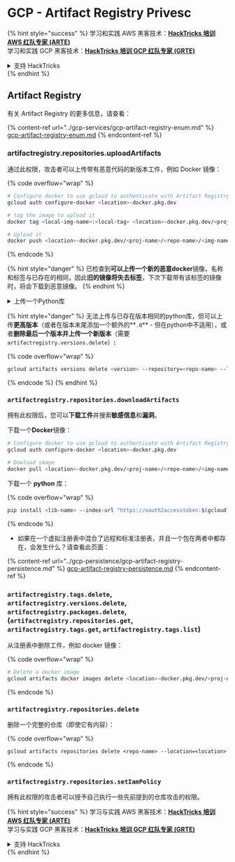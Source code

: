 # GCP - Artifact Registry Privesc

{% hint style="success" %}
学习和实践 AWS 黑客技术：<img src="../../../.gitbook/assets/image (1).png" alt="" data-size="line">[**HackTricks 培训 AWS 红队专家 (ARTE)**](https://training.hacktricks.xyz/courses/arte)<img src="../../../.gitbook/assets/image (1).png" alt="" data-size="line">\
学习和实践 GCP 黑客技术：<img src="../../../.gitbook/assets/image (2).png" alt="" data-size="line">[**HackTricks 培训 GCP 红队专家 (GRTE)**<img src="../../../.gitbook/assets/image (2).png" alt="" data-size="line">](https://training.hacktricks.xyz/courses/grte)

<details>

<summary>支持 HackTricks</summary>

* 查看 [**订阅计划**](https://github.com/sponsors/carlospolop)!
* **加入** 💬 [**Discord 群组**](https://discord.gg/hRep4RUj7f) 或 [**Telegram 群组**](https://t.me/peass) 或 **在** **Twitter** 🐦 **上关注我们** [**@hacktricks\_live**](https://twitter.com/hacktricks\_live)**.**
* **通过向** [**HackTricks**](https://github.com/carlospolop/hacktricks) 和 [**HackTricks Cloud**](https://github.com/carlospolop/hacktricks-cloud) GitHub 仓库提交 PR 分享黑客技巧。

</details>
{% endhint %}

## Artifact Registry

有关 Artifact Registry 的更多信息，请查看：

{% content-ref url="../gcp-services/gcp-artifact-registry-enum.md" %}
[gcp-artifact-registry-enum.md](../gcp-services/gcp-artifact-registry-enum.md)
{% endcontent-ref %}

### artifactregistry.repositories.uploadArtifacts

通过此权限，攻击者可以上传带有恶意代码的新版本工件，例如 Docker 镜像：

{% code overflow="wrap" %}
```bash
# Configure docker to use gcloud to authenticate with Artifact Registry
gcloud auth configure-docker <location>-docker.pkg.dev

# tag the image to upload it
docker tag <local-img-name>:<local-tag> <location>-docker.pkg.dev/<proj-name>/<repo-name>/<img-name>:<tag>

# Upload it
docker push <location>-docker.pkg.dev/<proj-name>/<repo-name>/<img-name>:<tag>
```
{% endcode %}

{% hint style="danger" %}
已检查到**可以上传一个新的恶意docker**镜像，名称和标签与已存在的相同，因此**旧的镜像将失去标签**，下次下载带有该标签的镜像时，将会下载到恶意镜像。
{% endhint %}

<details>

<summary>上传一个Python库</summary>

**首先创建要上传的库**（如果可以从注册表下载最新版本，可以跳过此步骤）：

1.  **设置项目结构**：

* 为你的库创建一个新目录，例如 `hello_world_library`。
* 在此目录内，创建另一个目录，命名为你的包名，例如 `hello_world`。
* 在你的包目录内，创建一个 `__init__.py` 文件。此文件可以为空，也可以包含你的包的初始化内容。

```bash
mkdir hello_world_library
cd hello_world_library
mkdir hello_world
touch hello_world/__init__.py
```
2.  **编写你的库代码**：

* 在 `hello_world` 目录内，创建一个新的Python文件作为你的模块，例如 `greet.py`。
* 编写你的“Hello, World!”函数：

```python
# hello_world/greet.py
def say_hello():
return "Hello, World!"
```
3.  **创建 `setup.py` 文件**：

* 在你的 `hello_world_library` 目录的根目录下，创建一个 `setup.py` 文件。
* 此文件包含关于你的库的元数据，并告诉Python如何安装它。

```python
# setup.py
from setuptools import setup, find_packages

setup(
name='hello_world',
version='0.1',
packages=find_packages(),
install_requires=[
# 你的库所需的任何依赖
],
)
```

**现在，上传库：**

1.  **构建你的包**：

* 从你的 `hello_world_library` 目录的根目录，运行：

```sh
python3 setup.py sdist bdist_wheel
```
2. **为twine配置身份验证**（用于上传你的包）：
* 确保你已安装 `twine`（`pip install twine`）。
* 使用 `gcloud` 配置凭据：

{% code overflow="wrap" %}
````
```sh
twine upload --username 'oauth2accesstoken' --password "$(gcloud auth print-access-token)" --repository-url https://<location>-python.pkg.dev/<project-id>/<repo-name>/ dist/*
```
````
{% endcode %}

3. **清理构建**
```bash
rm -rf dist build hello_world.egg-info
```
</details>

{% hint style="danger" %}
无法上传与已存在版本相同的python库，但可以上传**更高版本**（或者在版本末尾添加一个额外的**`.0`** - 但在python中不适用），或者**删除最后一个版本并上传一个新版本**（需要`artifactregistry.versions.delete`）**:**

{% code overflow="wrap" %}
```sh
gcloud artifacts versions delete <version> --repository=<repo-name> --location=<location> --package=<lib-name>
```
{% endcode %}
{% endhint %}

### `artifactregistry.repositories.downloadArtifacts`

拥有此权限后，您可以**下载工件**并搜索**敏感信息**和**漏洞**。

下载一个**Docker**镜像：
```sh
# Configure docker to use gcloud to authenticate with Artifact Registry
gcloud auth configure-docker <location>-docker.pkg.dev

# Dowload image
docker pull <location>-docker.pkg.dev/<proj-name>/<repo-name>/<img-name>:<tag>
```
下载一个 **python** 库：

{% code overflow="wrap" %}
```bash
pip install <lib-name> --index-url "https://oauth2accesstoken:$(gcloud auth print-access-token)@<location>-python.pkg.dev/<project-id>/<repo-name>/simple/" --trusted-host <location>-python.pkg.dev --no-cache-dir
```
{% endcode %}

* 如果在一个虚拟注册表中混合了远程和标准注册表，并且一个包在两者中都存在，会发生什么？请查看此页面：

{% content-ref url="../gcp-persistence/gcp-artifact-registry-persistence.md" %}
[gcp-artifact-registry-persistence.md](../gcp-persistence/gcp-artifact-registry-persistence.md)
{% endcontent-ref %}

### `artifactregistry.tags.delete`, `artifactregistry.versions.delete`, `artifactregistry.packages.delete`, (`artifactregistry.repositories.get`, `artifactregistry.tags.get`, `artifactregistry.tags.list`)

从注册表中删除工件，例如 docker 镜像：

{% code overflow="wrap" %}
```bash
# Delete a docker image
gcloud artifacts docker images delete <location>-docker.pkg.dev/<proj-name>/<repo-name>/<img-name>:<tag>
```
{% endcode %}

### `artifactregistry.repositories.delete`

删除一个完整的仓库（即使它有内容）：

{% code overflow="wrap" %}
```
gcloud artifacts repositories delete <repo-name> --location=<location>
```
{% endcode %}

### `artifactregistry.repositories.setIamPolicy`

拥有此权限的攻击者可以授予自己执行一些先前提到的仓库攻击的权限。

{% hint style="success" %}
学习与实践 AWS 黑客技术：<img src="../../../.gitbook/assets/image (1).png" alt="" data-size="line">[**HackTricks 培训 AWS 红队专家 (ARTE)**](https://training.hacktricks.xyz/courses/arte)<img src="../../../.gitbook/assets/image (1).png" alt="" data-size="line">\
学习与实践 GCP 黑客技术：<img src="../../../.gitbook/assets/image (2).png" alt="" data-size="line">[**HackTricks 培训 GCP 红队专家 (GRTE)**<img src="../../../.gitbook/assets/image (2).png" alt="" data-size="line">](https://training.hacktricks.xyz/courses/grte)

<details>

<summary>支持 HackTricks</summary>

* 查看 [**订阅计划**](https://github.com/sponsors/carlospolop)!
* **加入** 💬 [**Discord 群组**](https://discord.gg/hRep4RUj7f) 或 [**电报群组**](https://t.me/peass) 或 **在** **Twitter** 🐦 [**@hacktricks\_live**](https://twitter.com/hacktricks\_live)** 上关注我们。**
* **通过向** [**HackTricks**](https://github.com/carlospolop/hacktricks) 和 [**HackTricks Cloud**](https://github.com/carlospolop/hacktricks-cloud) github 仓库提交 PR 分享黑客技巧。

</details>
{% endhint %}
